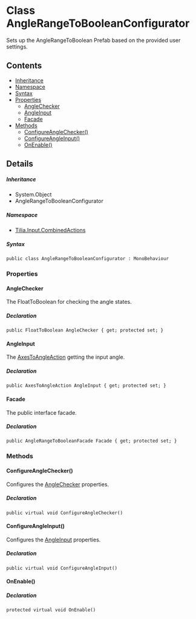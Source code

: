 # Class AngleRangeToBooleanConfigurator

Sets up the AngleRangeToBoolean Prefab based on the provided user settings.

## Contents

* [Inheritance]
* [Namespace]
* [Syntax]
* [Properties]
  * [AngleChecker]
  * [AngleInput]
  * [Facade]
* [Methods]
  * [ConfigureAngleChecker()]
  * [ConfigureAngleInput()]
  * [OnEnable()]

## Details

##### Inheritance

* System.Object
* AngleRangeToBooleanConfigurator

##### Namespace

* [Tilia.Input.CombinedActions]

##### Syntax

```
public class AngleRangeToBooleanConfigurator : MonoBehaviour
```

### Properties

#### AngleChecker

The FloatToBoolean for checking the angle states.

##### Declaration

```
public FloatToBoolean AngleChecker { get; protected set; }
```

#### AngleInput

The [AxesToAngleAction] getting the input angle.

##### Declaration

```
public AxesToAngleAction AngleInput { get; protected set; }
```

#### Facade

The public interface facade.

##### Declaration

```
public AngleRangeToBooleanFacade Facade { get; protected set; }
```

### Methods

#### ConfigureAngleChecker()

Configures the [AngleChecker] properties.

##### Declaration

```
public virtual void ConfigureAngleChecker()
```

#### ConfigureAngleInput()

Configures the [AngleInput] properties.

##### Declaration

```
public virtual void ConfigureAngleInput()
```

#### OnEnable()

##### Declaration

```
protected virtual void OnEnable()
```

[Tilia.Input.CombinedActions]: README.md
[AxesToAngleAction]: AxesToAngleAction.md
[AngleRangeToBooleanFacade]: AngleRangeToBooleanFacade.md
[AngleChecker]: AngleRangeToBooleanConfigurator.md#AngleChecker
[AngleInput]: AngleRangeToBooleanConfigurator.md#AngleInput
[Inheritance]: #Inheritance
[Namespace]: #Namespace
[Syntax]: #Syntax
[Properties]: #Properties
[AngleChecker]: #AngleChecker
[AngleInput]: #AngleInput
[Facade]: #Facade
[Methods]: #Methods
[ConfigureAngleChecker()]: #ConfigureAngleChecker
[ConfigureAngleInput()]: #ConfigureAngleInput
[OnEnable()]: #OnEnable
